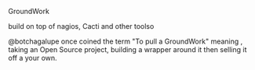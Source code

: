 


GroundWork 

build on top of nagios, Cacti and other toolso

@botchagalupe once coined the term "To pull a GroundWork" meaning  , taking an Open Source project, building a wrapper around it  then selling it off a your own.


